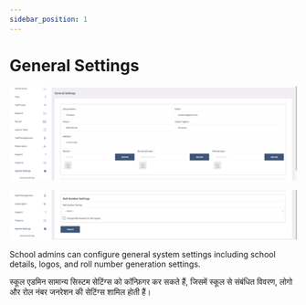 ```yaml
---
sidebar_position: 1
---
```


# General Settings

![e-School SaaS](../../static/images/schooladmin/general-setting.png)

![e-School SaaS](../../static/images/schooladmin/roll-number-setting.png)

School admins can configure general system settings including school details, logos, and roll number generation settings. 

स्कूल एडमिन सामान्य सिस्टम सेटिंग्स को कॉन्फ़िगर कर सकते हैं, जिसमें स्कूल से संबंधित विवरण, लोगो और रोल नंबर जनरेशन की सेटिंग्स शामिल होती हैं।